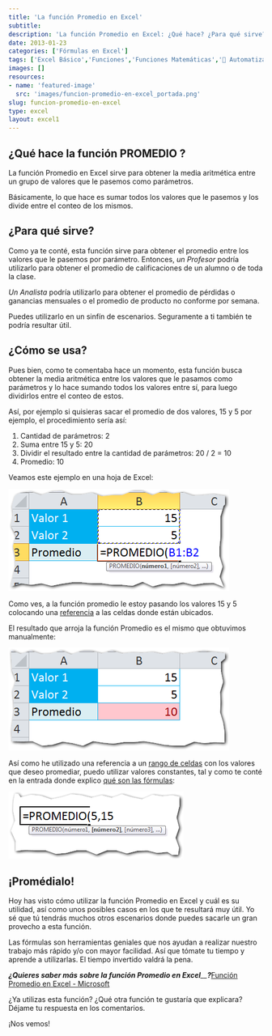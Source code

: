 ```yaml
---
title: 'La función Promedio en Excel'
subtitle: 
description: 'La función Promedio en Excel: ¿Qué hace? ¿Para qué sirve? ¿Cómo se usa? Sigue leyendo y entérate.'
date: 2013-01-23
categories: ['Fórmulas en Excel']
tags: ['Excel Básico','Funciones','Funciones Matemáticas','🤖 Automatización con Excel']
images: []
resources: 
- name: 'featured-image'
  src: 'images/funcion-promedio-en-excel_portada.png'
slug: funcion-promedio-en-excel
type: excel
layout: excel1
---
```


## ¿Qué hace la función PROMEDIO ?

La función Promedio en Excel sirve para obtener la media aritmética entre un grupo de valores que le pasemos como parámetros.

Básicamente, lo que hace es sumar todos los valores que le pasemos y los divide entre el conteo de los mismos.

## ¿Para qué sirve?

Como ya te conté, esta función sirve para obtener el promedio entre los valores que le pasemos por parámetro. Entonces, _un Profesor_ podría utilizarlo para obtener el promedio de calificaciones de un alumno o de toda la clase.

_Un Analista_ podría utilizarlo para obtener el promedio de pérdidas o ganancias mensuales o el promedio de producto no conforme por semana.

Puedes utilizarlo en un sinfín de escenarios. Seguramente a ti también te podría resultar útil.

## ¿Cómo se usa?

Pues bien, como te comentaba hace un momento, esta función busca obtener la media aritmética entre los valores que le pasamos como parámetros y lo hace sumando todos los valores entre sí, para luego dividirlos entre el conteo de estos.

Así, por ejemplo si quisieras sacar el promedio de dos valores, 15 y 5 por ejemplo, el procedimiento sería así:

1. Cantidad de parámetros: 2
2. Suma entre 15 y 5: 20
3. Dividir el resultado entre la cantidad de parámetros: 20 / 2 = 10
4. Promedio: 10

Veamos este ejemplo en una hoja de Excel:

[![La función Promedio en Excel](images/funcion-promedio-en-excel-0001421.png)](http://raymundoycaza.com/wp-content/uploads/funcion-promedio-en-excel-0001421.png)

Como ves, a la función promedio le estoy pasando los valores 15 y 5 colocando una [referencia](http://raymundoycaza.com/que-es-la-referencia/) a las celdas donde están ubicados.

El resultado que arroja la función Promedio es el mismo que obtuvimos manualmente:

[![La función Promedio en Excel](images/funcion-promedio-en-excel-0001431.png)](http://raymundoycaza.com/wp-content/uploads/funcion-promedio-en-excel-0001431.png)

Así como he utilizado una referencia a un [rango de celdas](http://raymundoycaza.com/que-es-un-rango-en-excel/) con los valores que deseo promediar, puedo utilizar valores constantes, tal y como te conté en la entrada donde explico [qué son las fórmulas](http://raymundoycaza.com/que-es-una-formula-en-excel/):

[![La función Promedio en Excel](images/funcion-promedio-en-excel-0001441.png)](http://raymundoycaza.com/wp-content/uploads/funcion-promedio-en-excel-0001441.png)

## ¡Promédialo!

Hoy has visto cómo utilizar la función Promedio en Excel y cuál es su utilidad, así como unos posibles casos en los que te resultará muy útil. Yo sé que tú tendrás muchos otros escenarios donde puedes sacarle un gran provecho a esta función.

Las fórmulas son herramientas geniales que nos ayudan a realizar nuestro trabajo más rápido y/o con mayor facilidad. Así que tómate tu tiempo y aprende a utilizarlas. El tiempo invertido valdrá la pena.

_**¿Quieres saber más**_ _**sobre la función Promedio en Excel**__**?**_[Función Promedio en Excel - Microsoft](http://office.microsoft.com/es-es/excel-help/funcion-promedio-HP010062482.aspx)

¿Ya utilizas esta función? ¿Qué otra función te gustaría que explicara? Déjame tu respuesta en los comentarios.

¡Nos vemos!
